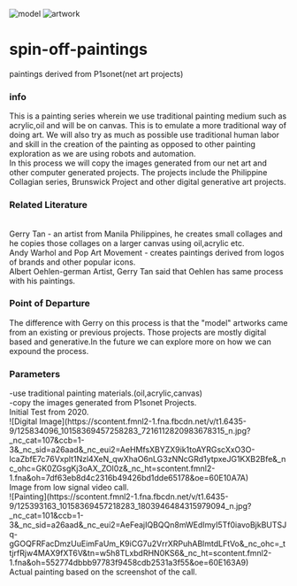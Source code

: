 ![model](https://user-images.githubusercontent.com/31743905/120885492-e0087780-c61b-11eb-922d-f3013231d023.jpg)
![artwork](https://user-images.githubusercontent.com/31743905/120885496-e8f94900-c61b-11eb-9878-00f66725a834.jpg)
# spin-off-paintings
paintings derived from P1sonet(net art projects)
<h3>info</h3>
This is a painting series wherein we use traditional painting medium such as acrylic,oil and will be on canvas. This is to emulate a more traditional way of doing art. We will also try as much as possible use traditional human labor and skill in the creation of the painting as opposed to other painting exploration as we are using robots and automation. 
<br>
In this process we will copy the images generated from our net art and other computer generated projects. The projects include the Philippine Collagian series, Brunswick Project and other digital generative art projects.
<br>
<h3>Related Literature</h3>
<br>
Gerry Tan - an artist from Manila Philippines, he creates small collages and he copies those collages on a larger canvas using oil,acrylic etc.
<br>
Andy Warhol and Pop Art Movement - creates paintings derived from logos of brands and other popular icons.
<br>
Albert Oehlen-german Artist, Gerry Tan said that Oehlen has same process with his paintings.
<br>
<h3>Point of Departure</h3>
The difference with Gerry on this process is that the "model" artworks came from an existing or previous projects. Those projects are mostly digital based and generative.In the future we can explore more on how we can expound the process.
<br>
<h3>Parameters</h3>
-use traditional painting materials.(oil,acrylic,canvas)
<br>
-copy the images generated from P1sonet Projects.
<br>
Initial Test from 2020.
<br>
![Digital Image](https://scontent.fmnl2-1.fna.fbcdn.net/v/t1.6435-9/125834096_10158369457258283_7216112820983678315_n.jpg?_nc_cat=107&ccb=1-3&_nc_sid=a26aad&_nc_eui2=AeHMfsXBYZX9ik1toAYRGscXxO3O-lcaZbfE7c76Vxplt1Nzl4XeN_qwXhaO6nLG3zNNcGRd1ytpxeJG1KXB2Bfe&_nc_ohc=GK0ZGsgKj3oAX_ZOl0z&_nc_ht=scontent.fmnl2-1.fna&oh=7df63eb8d4c2316b49426bd1dde65178&oe=60E10A7A)
<br>
Image from low signal video call.
<br>
![Painting](https://scontent.fmnl2-1.fna.fbcdn.net/v/t1.6435-9/125393163_10158369457218283_1803946484315979094_n.jpg?_nc_cat=101&ccb=1-3&_nc_sid=a26aad&_nc_eui2=AeFeajIQBQQn8mWEdImyI5Tf0iavoBjkBUTSJq-gGOQFRFacDmzUuEimFaUm_K9iCG7u2VrrXRPuhABlmtdLFtVo&_nc_ohc=_ttjrfRjw4MAX9fXT6V&tn=w5h8TLxbdRHN0KS6&_nc_ht=scontent.fmnl2-1.fna&oh=552774dbbb97783f9458cdb2531a3f55&oe=60E163A9)
<br>
Actual painting based on the screenshot of the call.
